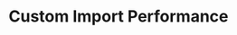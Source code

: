 ---
title: "Custom Import Performance"
url: /east-stroudsburg/custom-import-performance/
shop: car repair
---